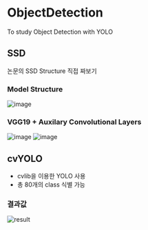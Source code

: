 # ObjectDetection
To study Object Detection with YOLO 

## SSD
논문의 SSD Structure 직접 짜보기
### Model Structure
![image](https://user-images.githubusercontent.com/72767245/97295225-5d078d80-1892-11eb-9a2e-d59aa99d49ce.png)

### VGG19 + Auxilary Convolutional Layers
![image](https://user-images.githubusercontent.com/72767245/97295251-65f85f00-1892-11eb-9657-da7936493d3e.png) ![image](https://user-images.githubusercontent.com/72767245/97295263-698be600-1892-11eb-952b-890975592614.png)

## cvYOLO
- cvlib을 이용한 YOLO 사용
- 총 80개의 class 식별 가능<br>

### 결과값 
![result](https://user-images.githubusercontent.com/72767245/97080707-5d0c5100-1638-11eb-8208-fdae6ea27dc2.jpg)

